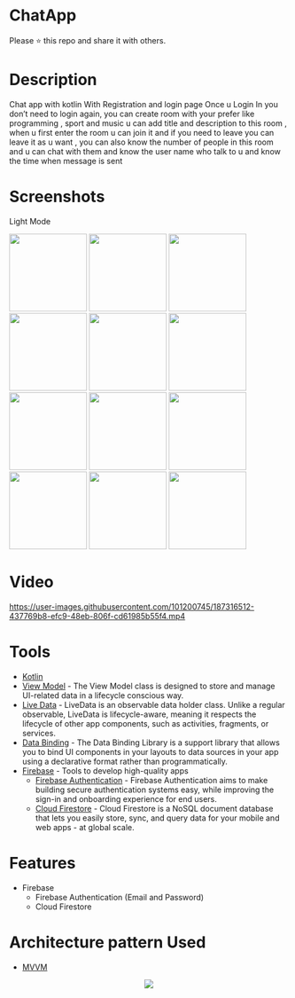# ChatApp

Please ⭐️ this repo and share it with others.

# Description
Chat app with kotlin With Registration and login page Once u Login In you don’t need to login again,
you can create room with your prefer like programming , sport and music u can add title and description to this room ,
when u first enter the room u can join it and if you  need to leave you can leave it as u want ,
you can also know the number of people in this room and u can chat with them and know the user name who talk to u and know the time when message is sent 

# Screenshots
Light Mode

<div>
  <img src="https://user-images.githubusercontent.com/101200745/187315970-4963ea62-dcd6-4261-b895-8b81bd3c5f0d.png"  width="140">
  <img src="https://user-images.githubusercontent.com/101200745/187315976-0b3190bb-e688-436a-84fe-8dd368474059.png"  width="140">
  <img src="https://user-images.githubusercontent.com/101200745/187315978-48335ce5-1598-458c-b05f-e2cbb608e16f.png"  width="140">
  <img src="https://user-images.githubusercontent.com/101200745/187315982-a22a62df-2227-4b83-a1f1-1bdddf525bf1.png"  width="140">
  <img src="https://user-images.githubusercontent.com/101200745/187315983-c873d942-1456-4411-82bb-4fe3e2975ca9.png"  width="140">
  <img src="https://user-images.githubusercontent.com/101200745/187315984-b6b68ba2-75b5-4850-acee-c198b78ce94e.png"  width="140">
  <img src="https://user-images.githubusercontent.com/101200745/187315987-0636a355-640e-46bd-bc2f-e2c3b1ffdaab.png"  width="140">
  <img src="https://user-images.githubusercontent.com/101200745/187315999-1e27f3c0-397b-40e4-9629-5f62d1e44c25.png"  width="140">
  <img src="https://user-images.githubusercontent.com/101200745/187316001-7d7db485-213e-4e59-92a0-4d63ab5c4227.png"  width="140">
  <img src="https://user-images.githubusercontent.com/101200745/187316003-1fc051a7-6ee7-42ba-bceb-c300e09f6e7f.png"  width="140">
  <img src="https://user-images.githubusercontent.com/101200745/187316005-4b815858-0e1c-4690-a3ee-1ec9de1ac48c.png"  width="140">
  <img src="https://user-images.githubusercontent.com/101200745/187316009-a0d6a338-b003-4a13-bbd0-4c9c094fc2a0.png"  width="140">

</div>

# Video
https://user-images.githubusercontent.com/101200745/187316512-437769b8-efc9-48eb-806f-cd61985b55f4.mp4


# Tools
* [Kotlin](https://kotlinlang.org/) 
* [View Model](https://bit.ly/3e43P79) - The View Model class is designed to store and manage UI-related data in a lifecycle conscious way.
* [Live Data](https://bit.ly/3KuahQR) - LiveData is an observable data holder class. Unlike a regular observable, LiveData is lifecycle-aware, meaning it respects the lifecycle of other app components, such as activities, fragments, or services.
* [Data Binding](https://bit.ly/3PVsjNc) - The Data Binding Library is a support library that allows you to bind UI components in your layouts to data sources in your app using a declarative format rather than programmatically.
* [Firebase](https://firebase.google.com/docs) - Tools to develop high-quality apps 
  * [Firebase Authentication](https://bit.ly/3RlAfZd) - Firebase Authentication aims to make building secure authentication systems easy, while improving the sign-in and onboarding experience for end users.
  * [Cloud Firestore](https://bit.ly/3RhWqPL) - Cloud Firestore is a NoSQL document database that lets you easily store, sync, and query data for your mobile and web apps - at global scale.

# Features
* Firebase
  * Firebase Authentication (Email and Password)
  * Cloud Firestore

# Architecture pattern Used
* [MVVM](https://developer.android.com/jetpack/guide)

<p align="center">

<img src="https://user-images.githubusercontent.com/86564639/166422026-4a5f4f9b-44b6-44c7-b4c6-852be532b41f.png">
</p>
